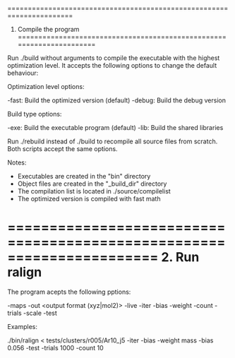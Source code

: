 ======================================================================
1. Compile the program
======================================================================

Run ./build without arguments to compile the executable with the highest
optimization level. It accepts the following options to change the default
behaviour:

Optimization level options:

  -fast: Build the optimized version (default)
  -debug: Build the debug version
  
Build type options:

  -exe: Build the executable program (default)
  -lib: Build the shared libraries

Run ./rebuild instead of ./build to recompile all source files from scratch.
Both scripts accept the same options.

Notes:
  * Executables are created in the "bin" directory
  * Object files are created in the "_build_dir" directory
  * The compilation list is located in ./source/compilelist
  * The optimized version is compiled with fast math

======================================================================
2. Run ralign
======================================================================

The program acepts the following pptions:

  -maps <recorded maps>
  -out <output format (xyz|mol2)>
  -live
  -iter
  -bias <bias tolerance>
  -weight <weighting property>
  -count <maximum count>
  -trials <maimum trials>
  -scale <bias scale>
  -test

Examples:

./bin/ralign < tests/clusters/r005/Ar10_j5 -iter -bias -weight mass -bias 0.056 -test -trials 1000 -count 10
